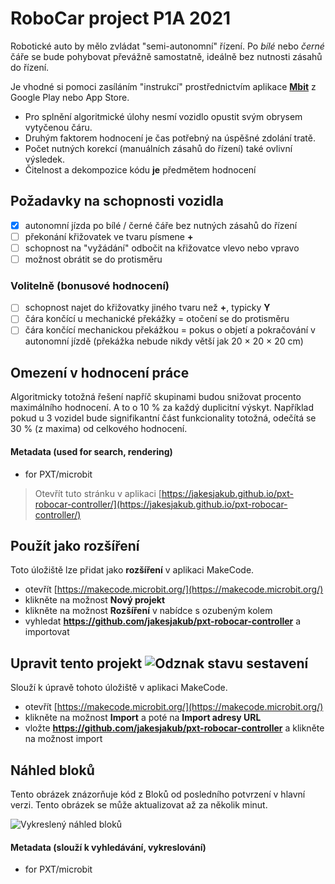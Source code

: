# RoboCar project P1A 2021

Robotické auto by mělo zvládat "semi-autonomní" řízení. Po *bílé* nebo *černé* čáře se bude pohybovat převážně samostatně, ideálně bez nutnosti zásahů do řízení.

Je vhodné si pomoci zasíláním "instrukcí" prostřednictvím aplikace [**Mbit**](https://play.google.com/store/apps/details?id=com.yahboom.mbit&hl=cs&gl=US) z Google Play nebo App Store.

- Pro splnění algoritmické úlohy nesmí vozidlo opustit svým obrysem vytyčenou čáru. 
- Druhým faktorem hodnocení je čas potřebný na úspěšné zdolání tratě. 
- Počet nutných korekcí (manuálních zásahů do řízení) také ovlivní výsledek.
- Čitelnost a dekompozice kódu **je** předmětem hodnocení

## Požadavky na schopnosti vozidla

- [x] autonomní jízda po bílé / černé čáře bez nutných zásahů do řízení
- [ ] překonání křižovatek ve tvaru písmene **+**
- [ ] schopnost na "vyžádání" odbočit na křižovatce vlevo nebo vpravo
- [ ] možnost obrátit se do protisměru

### Volitelně (bonusové hodnocení)

- [ ] schopnost najet do křižovatky jiného tvaru než **+**, typicky **Y**
- [ ] čára končící u mechanické překážky = otočení se do protisměru
- [ ] čára končící mechanickou překážkou = pokus o objetí a pokračování v autonomní jízdě
(překážka nebude nikdy větší jak 20 × 20 × 20 cm)

## Omezení v hodnocení práce
Algoritmicky totožná řešení napříč skupinami budou snižovat procento maximálního hodnocení. A to o 10 % za každý duplicitní výskyt.
Například pokud u 3 vozidel bude signifikantní část funkcionality totožná, odečítá se 30 % (z maxima) od celkového hodnocení.

#### Metadata (used for search, rendering)

* for PXT/microbit
<script src="https://makecode.com/gh-pages-embed.js"></script><script>makeCodeRender("{{ site.makecode.home_url }}", "{{ site.github.owner_name }}/{{ site.github.repository_name }}");</script>


> Otevřít tuto stránku v aplikaci [https://jakesjakub.github.io/pxt-robocar-controller/](https://jakesjakub.github.io/pxt-robocar-controller/)

## Použít jako rozšíření

Toto úložiště lze přidat jako **rozšíření** v aplikaci MakeCode.

* otevřít [https://makecode.microbit.org/](https://makecode.microbit.org/)
* klikněte na možnost **Nový projekt**
* klikněte na možnost **Rozšíření** v nabídce s ozubeným kolem
* vyhledat **https://github.com/jakesjakub/pxt-robocar-controller** a importovat

## Upravit tento projekt ![Odznak stavu sestavení](https://github.com/jakesjakub/pxt-robocar-controller/workflows/MakeCode/badge.svg)

Slouží k úpravě tohoto úložiště v aplikaci MakeCode.

* otevřít [https://makecode.microbit.org/](https://makecode.microbit.org/)
* klikněte na možnost **Import** a poté na **Import adresy URL**
* vložte **https://github.com/jakesjakub/pxt-robocar-controller** a klikněte na možnost import

## Náhled bloků

Tento obrázek znázorňuje kód z Bloků od posledního potvrzení v hlavní verzi.
Tento obrázek se může aktualizovat až za několik minut.

![Vykreslený náhled bloků](https://github.com/jakesjakub/pxt-robocar-controller/raw/master/.github/makecode/blocks.png)

#### Metadata (slouží k vyhledávání, vykreslování)

* for PXT/microbit
<script src="https://makecode.com/gh-pages-embed.js"></script><script>makeCodeRender("{{ site.makecode.home_url }}", "{{ site.github.owner_name }}/{{ site.github.repository_name }}");</script>
